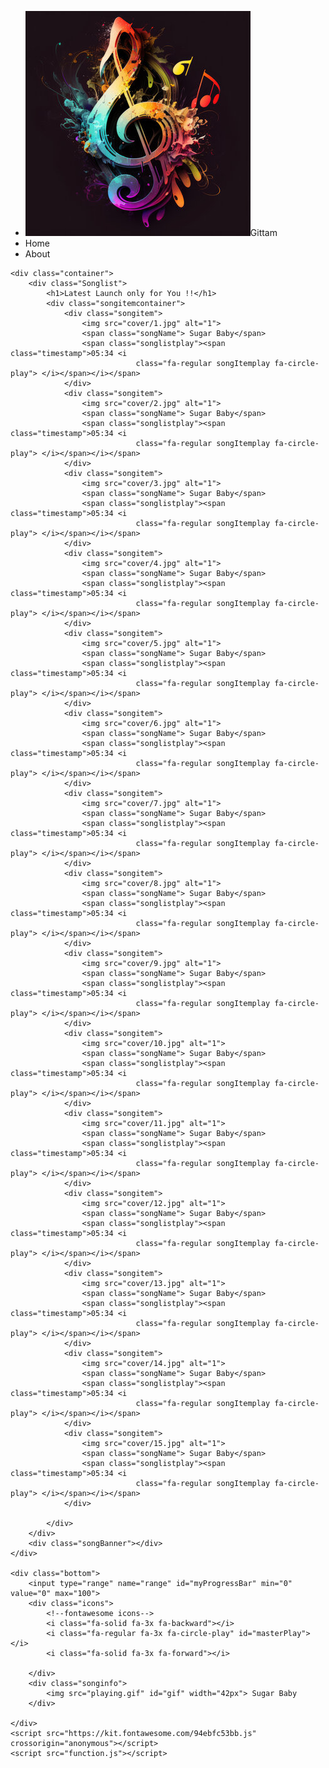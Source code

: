 
<!DOCTYPE html>
<html lang="en">

<head>
    <meta charset="UTF-8">
    <meta name="viewport" content="width=device-width, initial-scale=1.0">
    <title>Giitam Music Software</title>
    <link rel="stylesheet" href="Style.css">
</head>

<body>
    <nav>
        <ul>
            <li class="brand"><img src="Logo2.jpg" alt="Giitam">Gittam</li>
            <i class="fa-regular fa-user"></i>
            <li>Home</li>
            <li>About</li>
        </ul>
    </nav>

    <div class="container">
        <div class="Songlist">
            <h1>Latest Launch only for You !!</h1>
            <div class="songitemcontainer">
                <div class="songitem">
                    <img src="cover/1.jpg" alt="1">
                    <span class="songName"> Sugar Baby</span>
                    <span class="songlistplay"><span class="timestamp">05:34 <i
                                class="fa-regular songItemplay fa-circle-play"> </i></span></i></span>
                </div>
                <div class="songitem">
                    <img src="cover/2.jpg" alt="1">
                    <span class="songName"> Sugar Baby</span>
                    <span class="songlistplay"><span class="timestamp">05:34 <i
                                class="fa-regular songItemplay fa-circle-play"> </i></span></i></span>
                </div>
                <div class="songitem">
                    <img src="cover/3.jpg" alt="1">
                    <span class="songName"> Sugar Baby</span>
                    <span class="songlistplay"><span class="timestamp">05:34 <i
                                class="fa-regular songItemplay fa-circle-play"> </i></span></i></span>
                </div>
                <div class="songitem">
                    <img src="cover/4.jpg" alt="1">
                    <span class="songName"> Sugar Baby</span>
                    <span class="songlistplay"><span class="timestamp">05:34 <i
                                class="fa-regular songItemplay fa-circle-play"> </i></span></i></span>
                </div>
                <div class="songitem">
                    <img src="cover/5.jpg" alt="1">
                    <span class="songName"> Sugar Baby</span>
                    <span class="songlistplay"><span class="timestamp">05:34 <i
                                class="fa-regular songItemplay fa-circle-play"> </i></span></i></span>
                </div>
                <div class="songitem">
                    <img src="cover/6.jpg" alt="1">
                    <span class="songName"> Sugar Baby</span>
                    <span class="songlistplay"><span class="timestamp">05:34 <i
                                class="fa-regular songItemplay fa-circle-play"> </i></span></i></span>
                </div>
                <div class="songitem">
                    <img src="cover/7.jpg" alt="1">
                    <span class="songName"> Sugar Baby</span>
                    <span class="songlistplay"><span class="timestamp">05:34 <i
                                class="fa-regular songItemplay fa-circle-play"> </i></span></i></span>
                </div>
                <div class="songitem">
                    <img src="cover/8.jpg" alt="1">
                    <span class="songName"> Sugar Baby</span>
                    <span class="songlistplay"><span class="timestamp">05:34 <i
                                class="fa-regular songItemplay fa-circle-play"> </i></span></i></span>
                </div>
                <div class="songitem">
                    <img src="cover/9.jpg" alt="1">
                    <span class="songName"> Sugar Baby</span>
                    <span class="songlistplay"><span class="timestamp">05:34 <i
                                class="fa-regular songItemplay fa-circle-play"> </i></span></i></span>
                </div>
                <div class="songitem">
                    <img src="cover/10.jpg" alt="1">
                    <span class="songName"> Sugar Baby</span>
                    <span class="songlistplay"><span class="timestamp">05:34 <i
                                class="fa-regular songItemplay fa-circle-play"> </i></span></i></span>
                </div>
                <div class="songitem">
                    <img src="cover/11.jpg" alt="1">
                    <span class="songName"> Sugar Baby</span>
                    <span class="songlistplay"><span class="timestamp">05:34 <i
                                class="fa-regular songItemplay fa-circle-play"> </i></span></i></span>
                </div>
                <div class="songitem">
                    <img src="cover/12.jpg" alt="1">
                    <span class="songName"> Sugar Baby</span>
                    <span class="songlistplay"><span class="timestamp">05:34 <i
                                class="fa-regular songItemplay fa-circle-play"> </i></span></i></span>
                </div>
                <div class="songitem">
                    <img src="cover/13.jpg" alt="1">
                    <span class="songName"> Sugar Baby</span>
                    <span class="songlistplay"><span class="timestamp">05:34 <i
                                class="fa-regular songItemplay fa-circle-play"> </i></span></i></span>
                </div>
                <div class="songitem">
                    <img src="cover/14.jpg" alt="1">
                    <span class="songName"> Sugar Baby</span>
                    <span class="songlistplay"><span class="timestamp">05:34 <i
                                class="fa-regular songItemplay fa-circle-play"> </i></span></i></span>
                </div>
                <div class="songitem">
                    <img src="cover/15.jpg" alt="1">
                    <span class="songName"> Sugar Baby</span>
                    <span class="songlistplay"><span class="timestamp">05:34 <i
                                class="fa-regular songItemplay fa-circle-play"> </i></span></i></span>
                </div>

            </div>
        </div>
        <div class="songBanner"></div>
    </div>

    <div class="bottom">
        <input type="range" name="range" id="myProgressBar" min="0" value="0" max="100">
        <div class="icons">
            <!--fontawesome icons-->
            <i class="fa-solid fa-3x fa-backward"></i>
            <i class="fa-regular fa-3x fa-circle-play" id="masterPlay"></i>
            <i class="fa-solid fa-3x fa-forward"></i>

        </div>
        <div class="songinfo">
            <img src="playing.gif" id="gif" width="42px"> Sugar Baby 
        </div>

    </div>
    <script src="https://kit.fontawesome.com/94ebfc53bb.js" crossorigin="anonymous"></script>
    <script src="function.js"></script>
</body>
</html>
